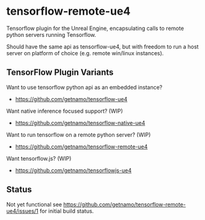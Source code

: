 # tensorflow-remote-ue4
Tensorflow plugin for the Unreal Engine, encapsulating calls to remote python servers running Tensorflow.

Should have the same api as tensorflow-ue4, but with freedom to run a host server on platform of choice (e.g. remote win/linux instances).

## TensorFlow Plugin Variants

Want to use tensorflow python api as an embedded instance? 

- https://github.com/getnamo/tensorflow-ue4

Want native inference focused support? (WIP)

- https://github.com/getnamo/tensorflow-native-ue4

Want to run tensorflow on a remote python server? (WIP)

- https://github.com/getnamo/tensorflow-remote-ue4

Want tensorflow.js? (WIP)

- https://github.com/getnamo/tensorflowjs-ue4

## Status
Not yet functional see https://github.com/getnamo/tensorflow-remote-ue4/issues/1 for initial build status.

